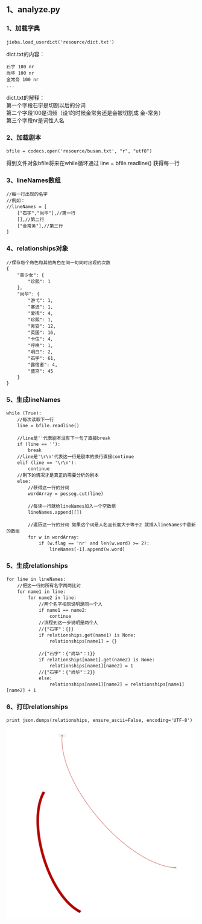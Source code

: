 ## 1、analyze.py ##
### 1、加载字典 ###
	jieba.load_userdict('resource/dict.txt')

dict.txt的内容：

	石宇 100 nr
	尚华 100 nr
	金常务 100 nr
	...

dict.txt的解释：  
第一个字段石宇是切割以后的分词  
第二个字段100是词频（设1的时候金常务还是会被切割成 金-常务）  
第三个字段nr是词性人名


### 2、加载剧本 ###
	bfile = codecs.open('resource/busan.txt', "r", "utf8")

得到文件对象bfile将来在while循环通过 line = bfile.readline() 获得每一行

### 3、lineNames数组 ###
	//每一行出现的名字
	//例如：
	//lineNames = [
		["石宇","尚华"],//第一行
		[],//第二行
		["金常务"],//第三行
	]

### 4、relationships对象 ###
	//保存每个角色和其他角色在同一句同时出现的次数
	{
		"美少女": {
			"珍熙": 1
		},
		"尚华": {
			"游弋": 1,
			"塞进": 1,
			"爱抚": 4,
			"珍熙": 1,
			"秀安": 12,
			"英国": 16,
			"卡住": 4,
			"呼唤": 1,
			"明白": 2,
			"石宇": 61,
			"露宿者": 4,
			"盛京": 45
		}
	}

### 5、生成lineNames ###
	while (True):
		//每次读取下一行
	    line = bfile.readline()
		
		//line是''代表剧本没有下一句了直接break
	    if (line == ''):
	        break
		//line是'\r\n'代表这一行是剧本的换行直接continue
	    elif (line == '\r\n'):
	        continue
		//剩下的情况才是真正的需要分析的剧本
	    else:
			//获得这一行的分词
	        wordArray = posseg.cut(line)
	
	        //每读一行就给lineNames加入一个空数组
	        lineNames.append([])

			//遍历这一行的分词 如果这个词是人名且长度大于等于2 就插入lineNames中最新的数组
	        for w in wordArray:
	            if (w.flag == 'nr' and len(w.word) >= 2):
	                lineNames[-1].append(w.word)

### 5、生成relationships ###
	for line in lineNames:
		//把这一行的所有名字两两比对 
	    for name1 in line:
	        for name2 in line:
				//两个名字相同说明是同一个人
	            if name1 == name2:
	                continue
				//流程到这一步说明是两个人
				//{"石宇"：{}}
	            if relationships.get(name1) is None:
	                relationships[name1] = {}
	
				//{"石宇"：{"尚华"：1}}
	            if relationships[name1].get(name2) is None:
	                relationships[name1][name2] = 1
				//{"石宇"：{"尚华"：2}}
	            else:
	                relationships[name1][name2] = relationships[name1][name2] + 1

### 6、打印relationships ###
	print json.dumps(relationships, ensure_ascii=False, encoding='UTF-8')
![](resource/Untitled.png)